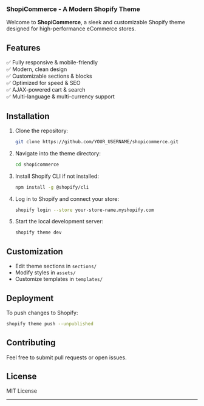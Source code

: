 
### **ShopiCommerce - A Modern Shopify Theme**  

Welcome to **ShopiCommerce**, a sleek and customizable Shopify theme designed for high-performance eCommerce stores.  

## **Features**  
✅ Fully responsive & mobile-friendly  
✅ Modern, clean design  
✅ Customizable sections & blocks  
✅ Optimized for speed & SEO  
✅ AJAX-powered cart & search  
✅ Multi-language & multi-currency support  

## **Installation**  
1. Clone the repository:  
   ```bash
   git clone https://github.com/YOUR_USERNAME/shopicommerce.git
   ```
2. Navigate into the theme directory:  
   ```bash
   cd shopicommerce
   ```
3. Install Shopify CLI if not installed:  
   ```bash
   npm install -g @shopify/cli
   ```
4. Log in to Shopify and connect your store:  
   ```bash
   shopify login --store your-store-name.myshopify.com
   ```
5. Start the local development server:  
   ```bash
   shopify theme dev
   ```

## **Customization**  
- Edit theme sections in `sections/`  
- Modify styles in `assets/`  
- Customize templates in `templates/`  

## **Deployment**  
To push changes to Shopify:  
```bash
shopify theme push --unpublished
```

## **Contributing**  
Feel free to submit pull requests or open issues.  

## **License**  
MIT License  

---
